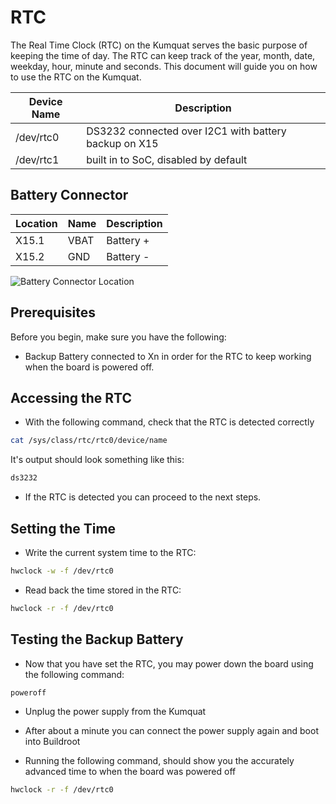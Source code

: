 # RTC

The Real Time Clock (RTC) on the Kumquat serves the basic purpose of keeping the time of day. The RTC can keep track of the year, month, date, weekday, hour, minute and seconds. This document will guide you on how to use the RTC on the Kumquat.

| Device Name | Description                                           |
| ----------- | ----------------------------------------------------- |
| /dev/rtc0   | DS3232 connected over I2C1 with battery backup on X15 |
| /dev/rtc1   | built in to SoC, disabled by default                  |

## Battery Connector

| Location | Name | Description   |
| -------- | ---- | ------------- |
| X15.1    | VBAT | Battery +     |
| X15.2    | GND  | Battery -     |

![Battery Connector Location](placeholder_image_link)

## Prerequisites
Before you begin, make sure you have the following:

- Backup Battery connected to Xn in order for the RTC to keep working when the board is powered off.

## Accessing the RTC

- With the following command, check that the RTC is detected correctly

```sh
cat /sys/class/rtc/rtc0/device/name
```

It's output should look something like this:

```sh
ds3232
```

- If the RTC is detected you can proceed to the next steps.

## Setting the Time

- Write the current system time to the RTC:

```sh
hwclock -w -f /dev/rtc0
```

- Read back the time stored in the RTC:

```sh
hwclock -r -f /dev/rtc0
```

## Testing the Backup Battery

- Now that you have set the RTC, you may power down the board using the following command:

```sh
poweroff
```

- Unplug the power supply from the Kumquat

- After about a minute you can connect the power supply again and boot into Buildroot

- Running the following command, should show you the accurately advanced time to when the board was powered off

```sh
hwclock -r -f /dev/rtc0
```

